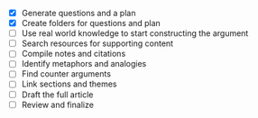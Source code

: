 - [x] Generate questions and a plan
- [x] Create folders for questions and plan
- [ ] Use real world knowledge to start constructing the argument
- [ ] Search resources for supporting content
- [ ] Compile notes and citations
- [ ] Identify metaphors and analogies
- [ ] Find counter arguments
- [ ] Link sections and themes
- [ ] Draft the full article
- [ ] Review and finalize